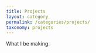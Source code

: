 ```yaml
---
title: Projects
layout: category
permalink: /categories/projects/
taxonomy: projects
---
```


What I be making.